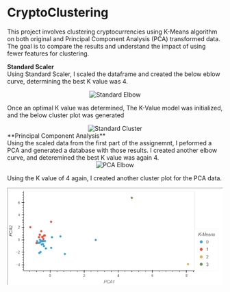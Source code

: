 # CryptoClustering

This project involves clustering cryptocurrencies using K-Means algorithm on both original and Principal Component Analysis (PCA) transformed data. The goal is to compare the results and understand the impact of using fewer features for clustering.

**Standard Scaler**<br>
Using Standard Scaler, I scaled the dataframe and created the below eblow curve, determining the best K value was 4. 

<div style="text-align:center">
    <img src="" alt="Standard Elbow">
</div>

Once an optimal K value was determined, The K-Value model was initialized, and the below cluster plot was generated

<div style="text-align:center">
    <img src="https://github.com/mgtaylor119/CryptoClustering/assets/132225207/0b993e13-609f-4ece-bce5-07ba7edcad3b" alt="Standard Cluster">
</div>
**Principal Component Analysis**<br>
Using the scaled data from the first part of the assignemnt, I peformed a PCA and generated a database with those results. I created another elbow curve, and deteremined the best K value was again 4. 

<div style="text-align:center">
    <img src="" alt="PCA Elbow">
</div>

Using the K value of 4 again, I created another cluster plot for the PCA data. 

<div style="text-align:center">
    <img src="https://github.com/mgtaylor119/CryptoClustering/blob/main/Images/PCA%20Scatter.png?raw=true" alt="PCA Cluster">
</div>
